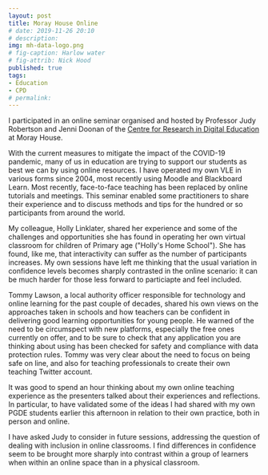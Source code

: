 ```yaml
---
layout: post
title: Moray House Online
# date: 2019-11-26 20:10
# description: 
img: mh-data-logo.png
# fig-caption: Harlow water
# fig-attrib: Nick Hood
published: true
tags:
- Education
- CPD
# permalink:
---
```

I participated in an online seminar organised and hosted by Professor Judy Robertson and Jenni Doonan of the [Centre for Research in Digital Education](https://www.de.ed.ac.uk/) at Moray House.

With the current measures to mitigate the impact of the COVID-19 pandemic, many of us in education are trying to support our students as best we can by using online resources. I have operated my own VLE in various forms since 2004, most recently using Moodle and Blackboard Learn. Most recently, face-to-face teaching has been replaced by online tutorials and meetings. This seminar enabled some practitioners to share their experience and to discuss methods and tips for the hundred or so participants from around the world.

My colleague, Holly Linklater, shared her experience and some of the challenges and opportunities she has found in operating her own virtual classroom for children of Primary age ("Holly's Home School"). She has found, like me, that interactivity can suffer as the number of participants increases. My own sessions have left me thinking that the usual variation in confidence levels becomes sharply contrasted in the online scenario: it can be much harder for those less forward to particiapte and feel included.

Tommy Lawson, a local authority officer responsible for technology and online learning for the past couple of decades, shared his own views on the approaches taken in schools and how teachers can be confident in delivering good learning opportunities for young people. He warned of the need to be circumspect with new platforms, especially the free ones currently on offer, and to be sure to check that any application you are thinking about using has been checked for safety and compliance with data protection rules. Tommy was very clear about the need to focus on being safe on line, and also for teaching professionals to create their own teaching Twitter account.

It was good to spend an hour thinking about my own online teaching experience as the presenters talked about their experiences and reflections. In particular, to have validated some of the ideas I had shared with my own PGDE students earlier this afternoon in relation to their own practice, both in person and online.

I have asked Judy to consider in future sessions, addressing the question of dealing with inclusion in online classrooms. I find differences in confidence seem to be brought more sharply  into contrast within a group of learners when within an online space than in a physical classroom.